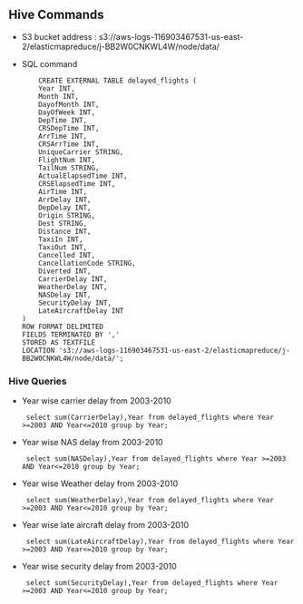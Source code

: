## Hive Commands
 - S3 bucket address : s3://aws-logs-116903467531-us-east-2/elasticmapreduce/j-BB2W0CNKWL4W/node/data/
 - SQL command
 
           CREATE EXTERNAL TABLE delayed_flights (
           Year INT,
           Month INT,
           DayofMonth INT,
           DayOfWeek INT,
           DepTime INT,
           CRSDepTime INT,
           ArrTime INT,
           CRSArrTime INT,
           UniqueCarrier STRING,
           FlightNum INT,
           TailNum STRING,
           ActualElapsedTime INT,
           CRSElapsedTime INT,
           AirTime INT,
           ArrDelay INT,
           DepDelay INT,
           Origin STRING,
           Dest STRING,
           Distance INT,
           TaxiIn INT,
           TaxiOut INT,
           Cancelled INT,
           CancellationCode STRING,
           Diverted INT,
           CarrierDelay INT,
           WeatherDelay INT,
           NASDelay INT,
           SecurityDelay INT,
           LateAircraftDelay INT
       )
       ROW FORMAT DELIMITED
       FIELDS TERMINATED BY ','
       STORED AS TEXTFILE
       LOCATION 's3://aws-logs-116903467531-us-east-2/elasticmapreduce/j-BB2W0CNKWL4W/node/data/';

### Hive Queries
- Year wise carrier delay from 2003-2010

       select sum(CarrierDelay),Year from delayed_flights where Year >=2003 AND Year<=2010 group by Year;
- Year wise NAS delay from 2003-2010

       select sum(NASDelay),Year from delayed_flights where Year >=2003 AND Year<=2010 group by Year;
- Year wise Weather delay from 2003-2010

       select sum(WeatherDelay),Year from delayed_flights where Year >=2003 AND Year<=2010 group by Year;
- Year wise late aircraft delay from 2003-2010

       select sum(LateAircraftDelay),Year from delayed_flights where Year >=2003 AND Year<=2010 group by Year;
- Year wise security delay from 2003-2010

       select sum(SecurityDelay),Year from delayed_flights where Year >=2003 AND Year<=2010 group by Year;
    

